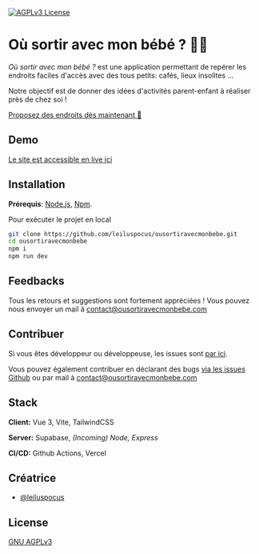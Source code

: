 [![AGPLv3 License](https://img.shields.io/badge/License-AGPL%20v3-yellow.svg)](https://opensource.org/licenses/)


# Où sortir avec mon bébé ? 👶🏽

_Où sortir avec mon bébé ?_ est une application permettant de repérer les endroits faciles d'accès avec des tous petits: cafés, lieux insolites ...

Notre objectif est de donner des idées d'activités parent-enfant à réaliser près de chez soi !

[Proposez des endroits dès maintenant 🎲](https://ousortiravecmonbebe.com/proposer-un-lieu)
## Demo

[Le site est accessible en live ici](https://www.ousortiravecmonbebe.com)


## Installation

**Prérequis**: [Node.js](https://nodejs.org/fr/download), [Npm](https://docs.npmjs.com/downloading-and-installing-node-js-and-npm).

Pour exécuter le projet en local

```bash
git clone https://github.com/leiluspocus/ousortiravecmonbebe.git
cd ousortiravecmonbebe
npm i
npm run dev
```

## Feedbacks

Tous les retours et suggestions sont fortement appréciées ! Vous pouvez nous envoyer un mail à contact@ousortiravecmonbebe.com


## Contribuer

Si vous êtes développeur ou développeuse, les issues sont [par ici](https://github.com/leiluspocus/ousortiravecmonbebe/issues).

Vous pouvez également contribuer en déclarant des bugs [via les issues Github](https://github.com/leiluspocus/ousortiravecmonbebe/issues) ou par mail à contact@ousortiravecmonbebe.com
## Stack

**Client:** Vue 3, Vite, TailwindCSS

**Server:** Supabase, _(Incoming) Node, Express_

**CI/CD:** Github Actions, Vercel

## Créatrice

- [@leiluspocus](https://www.github.com/leiluspocus)


## License

[GNU AGPLv3](https://choosealicense.com/licenses/agpl-3.0/)

